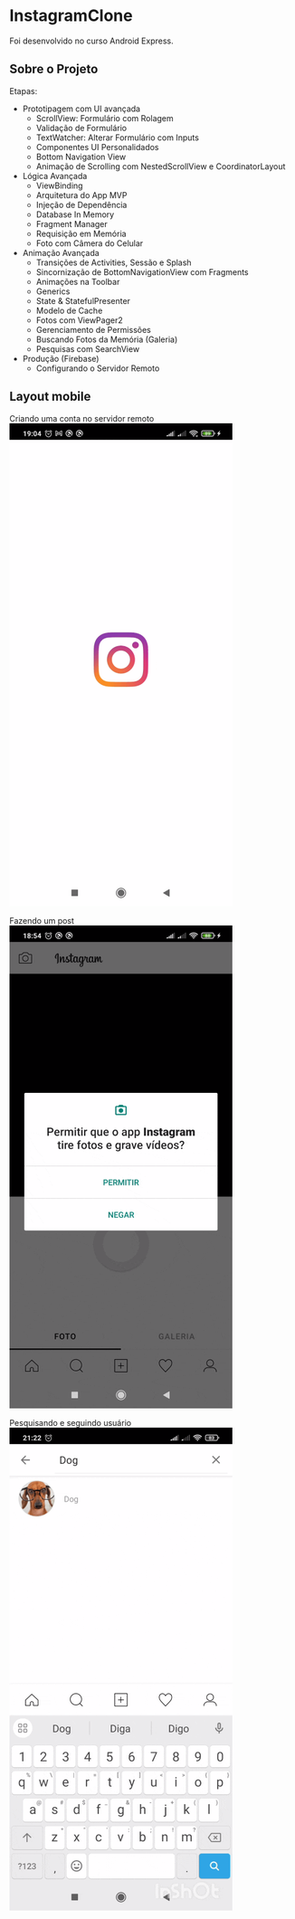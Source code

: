 # InstagramClone

Foi desenvolvido no curso Android Express.

## Sobre o Projeto

Etapas:
- Prototipagem com UI avançada
    - ScrollView: Formulário com Rolagem
    - Validação de Formulário
    - TextWatcher: Alterar Formulário com Inputs
    - Componentes UI Personalidados
    - Bottom Navigation View
    - Animação de Scrolling com NestedScrollView e CoordinatorLayout
- Lógica Avançada
    - ViewBinding
    - Arquitetura do App MVP
    - Injeção de Dependência
    - Database In Memory
    - Fragment Manager
    - Requisição em Memória
    - Foto com Câmera do Celular
- Animação Avançada
    - Transições de Activities, Sessão e Splash
    - Sincornização de BottomNavigationView com Fragments
    - Animações na Toolbar
    - Generics
    - State & StatefulPresenter
    - Modelo de Cache
    - Fotos com ViewPager2
    - Gerenciamento de Permissões
    - Buscando Fotos da Memória (Galeria)
    - Pesquisas com SearchView
- Produção (Firebase)
    - Configurando o Servidor Remoto

## Layout mobile

Criando uma conta no servidor remoto 
![layoutmobile1](https://github.com/geisyanne/InstagramClone/blob/394259f844d8b285837b39c9473a67741b5c113c/for_readme_login.gif)  

Fazendo um post
![layoutmobile1](https://github.com/geisyanne/InstagramClone/blob/394259f844d8b285837b39c9473a67741b5c113c/for_readme_post.gif)  

Pesquisando e seguindo usuário
![layoutmobile1](https://github.com/geisyanne/InstagramClone/blob/394259f844d8b285837b39c9473a67741b5c113c/for_readme_following.gif)  
